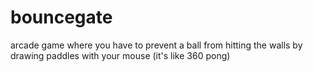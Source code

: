# bouncegate
arcade game where you have to prevent a ball from hitting the walls by drawing paddles with your mouse (it's like 360 pong)
